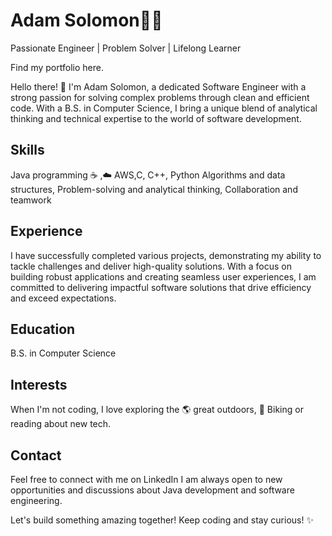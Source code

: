 # Adam Solomon🧑‍💻
Passionate Engineer | Problem Solver | Lifelong Learner

Find my portfolio here.

Hello there! 👋 I'm Adam Solomon, a dedicated Software Engineer with a strong passion for solving complex problems through clean and efficient code. With a B.S. in Computer Science, I bring a unique blend of analytical thinking and technical expertise to the world of software development.

## Skills

Java programming ☕
 ,☁️ AWS,C, C++, Python
Algorithms and data structures,
Problem-solving and analytical thinking,
Collaboration and teamwork
 ## Experience

I have successfully completed various projects, demonstrating my ability to tackle challenges and deliver high-quality solutions. With a focus on building robust applications and creating seamless user experiences, I am committed to delivering impactful software solutions that drive efficiency and exceed expectations.

 ## Education

B.S. in Computer Science
## Interests

When I'm not coding, I love exploring the 🌎 great outdoors, 🚴 Biking or reading about new tech.

## Contact

Feel free to connect with me on LinkedIn I am always open to new opportunities and discussions about Java development and software engineering.

Let's build something amazing together! Keep coding and stay curious! ✨
